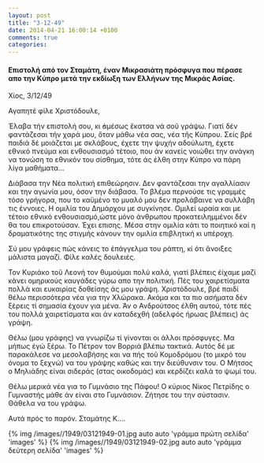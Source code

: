 ```yaml
---
layout: post
title: "3-12-49"
date: 2014-04-21 16:00:14 +0100
comments: true
categories:
---
```


#### Επιστολή από τον Σταμάτη, έναν Μικρασιάτη πρόσφυγα που πέρασε απο την Κύπρο μετά την εκδίωξη των Ελλήνων της Μικράς Ασίας.

Χίος, 3/12/49

Αγαπητέ φίλε Χριστόδουλε,

Ἐλαβα τήν επιστολή σου, κι ̓άμέσως ἔκατσα νά σοῦ γράψω. Γιατί δέν φαντάζεσαι τήν χαρά μου, ὄταν μάθω νέα σας, νέα τῆς Κύπρου. Σείς βρέ παιδιά δέ μοιάζεται με σκλάβους, έχετε την ψυχήν αδούλωτη, έχετε εθνικό πνεύμα και ενθουσιασμό τέτοιο, που άν κανείς νοιώθει την ανάγκη να τονώση το εθνικόν του σίσθημα, τότε άς έλθη στην Κύπρο να πάρη λίγα μαθήματα...

Διάβασα την Νέα πολιτική επιθεώρησιν. Δεν φαντάζεσαι την αγαλλίασιν και την αγωνία μου, όσον την διάβασα. Το βλέμα περνούσε τις γραμμές τόσο γρήγορα, που το καϋμένο το μυαλό μου δεν προλάβαινε να συλλάβη τις έννοιες. Η ομιλία του Δημάρχου με συγκίνησε. Ομιλεί ωραία και με τέτοιο εθνικό ενθουσιασμό,ώστε μόνο άνθρωπου προκατειλημμένοι δέν θα του επικροτούσαν. Έχει επισης. Μέσα στην ομιλία κάτι το ποιητικό καί η δραματικότης της στιγμής κάνουν την ομιλία επιβλητική κι υπέροχη.

Σύ μου γράφεις πώς κάνεις το ἐπάγγελμα του ράπτη, κί ότι ἄνοιξες μάλιστα μαγαζί. Φίλε καλές δουλειές.

Τον Κυριάκο τοῦ Λεονή τον θυμούμαι πολύ καλά, γιατί βλέπεις ἐίχαμε μαζί κάνει ομηρικούς καυγάδες γύρω απο την πολιτική. Πές του χαιρετίσματα πολλά και ευκαιρίας δοθείσης άς μου γράψη.
Χριστόδουλε, βρέ παιδί θέλω περισσότερα νέα για την Χλώρακα. Ακόμα και τα πιο ασήματα δέν ξέρεις τί σημασία έχουν για μένα. Άν ο Ανδρούτσος έλθη αυτού, τότε πές του πολλά χαιρετίσματα και άν καταδεχθή (αδελφός ήρωας βλέπεις) άς γράψη.

Θέλω (μου γράφης) να γνωρίζω τί γίνονται οι άλλοι πρόσφυγες. Μα μήπως έγώ ξέρω. Το Πέτρον τον Βορριά βλέπω τακτικά. Αυτός δέ με παρακάλεσε να μεσολαβήσης και να πής τοῦ Κομοδρόμου (το μικρό του όνομα το ξεχνώ) να του γράψης καθώς και την διεύθυνσιν του. Ο Μήτσος ο Μηλιάδης είναι σιδεράς (στας οικοδομάς) και κερδίζει καλά το ψωμί του.

Θέλω μερικά νέα για το Γυμνάσιο της Πάφου! Ο κύριος Νίκος Πετρίδης ο Γυμναστής μάθε άν είναι στο Γυμνάσιον. Ζήτησε του την σύστασιν. Θάθελα να του γράψω.

Αυτά πρός το παρόν. Σταμάτης Κ....

{% img /images//1949/03121949-01.jpg auto auto 'γράμμα πρώτη σελίδα' 'images' %}
{% img /images//1949/03121949-02.jpg auto auto 'γράμμα δεύτερη σελίδα' 'images' %}

